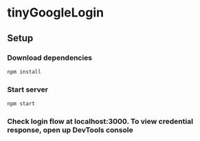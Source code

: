 # tinyGoogleLogin

## Setup

### Download dependencies
```sh
npm install
```

### Start server
```sh
npm start
```
### Check login flow at localhost:3000. To view credential response, open up DevTools console
